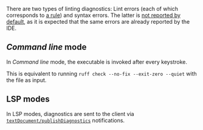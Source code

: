 There are two types of linting diagnostics:
Lint errors (each of which corresponds to [a rule][1]) and syntax errors.
The latter is [not reported by default][2],
as it is expected that the same errors are already reported by the IDE.


## <i>Command line</i> mode

In <i>Command line</i> mode, the executable is invoked after every keystroke.

This is equivalent to running `ruff check --no-fix --exit-zero --quiet`
with the file as input.


## LSP modes

In LSP modes, diagnostics are sent to the client via
[`textDocument/publishDiagnostics`][3] notifications.


  [1]: https://docs.astral.sh/ruff/rules/
  [2]: ../configurations/ruff.md#report-syntax-errors
  [3]: https://microsoft.github.io/language-server-protocol/specifications/lsp/3.17/specification/#textDocument_publishDiagnostics
